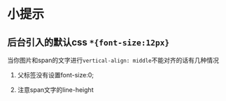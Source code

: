 # 小提示

## 后台引入的默认css ```*{font-size:12px}```

当你图片和span的文字进行```vertical-align: middle```不能对齐的话有几种情况

1. 父标签没有设置font-size:0;

2. 注意span文字的line-height
